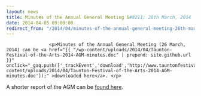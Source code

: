 ```yaml
---
layout: news
title: Minutes of the Annual General Meeting &#8211; 26th March, 2014
date: 2014-04-05 09:00:00
redirect_from: "/2014/04/minutes-of-the-annual-general-meeting-26th-march-2014/"
---
```

<section>

                    
                    <p>Minutes of the Annual General Meeting (26 March, 2014) can be <a href="{{ "/wp-content/uploads/2014/04/Taunton-Festival-of-the-Arts-2014-AGM-minutes.doc" | prepend: site.github.url }}" onclick="_gaq.push(['_trackEvent','download','http://www.tauntonfestival.org.uk/wp-content/uploads/2014/04/Taunton-Festival-of-the-Arts-2014-AGM-minutes.doc']);" >downloaded here</a>. </p>
<p>A shorter report of the AGM can be <a href="{{ "/2014/03/report-of-the-annual-general-meeting-for-2014/" | prepend: site.github.url }}" title="Report of the Annual General Meeting for 2014">found here</a>.</p>

                
</section>
